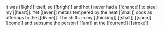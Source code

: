 It was [[light]] itself, so [[bright]] and hot I never had a [[chance]] to steel my [[heart]]. Yet [[even]] metals tempered by the heat [[shall]] cook as offerings to the [[divine]]. The shifts in my [[thinking]] [[shall]] [[soon]] [[come]] and subsume the person I [[am]] at the [[current]] [[stroke]].